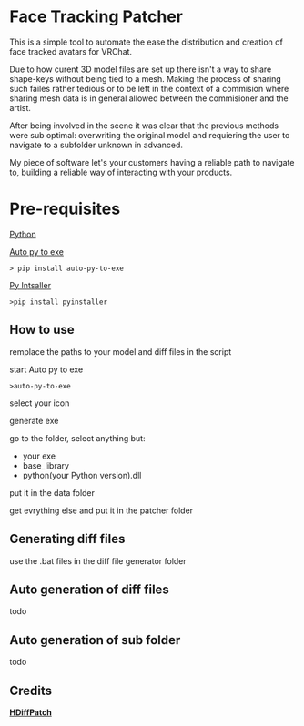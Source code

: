 # Face Tracking Patcher

This is a simple tool to automate the ease the distribution and creation of face tracked avatars for VRChat.

Due to how curent 3D model files are set up there isn't a way to share shape-keys without being tied to a mesh. Making the process of sharing such failes rather tedious or to be left in the context of a commision where sharing mesh data is in general allowed between the commisioner and the artist.

After being involved in the scene it was clear that the previous methods were sub optimal: overwriting the original model and requiering the user to navigate to a subfolder unknown in advanced.

My piece of software let's your customers having a reliable path to navigate to, building a reliable way of interacting with your products.

# Pre-requisites

[Python](https://www.python.org/downloads/)

[Auto py to exe](https://pypi.org/project/auto-py-to-exe/)

	> pip install auto-py-to-exe
 
[Py Intsaller](https://pypi.org/project/auto-py-to-exe/)
	
	>pip install pyinstaller

  




## How to use

remplace the paths to your model and diff files in the script

  
start Auto py to exe

	>auto-py-to-exe

  

select your icon

  

generate exe

  

go to the folder, select anything but:
- your exe
- base_library
- python(your Python version).dll

  

put it in the data folder

get evrything else and put it in the patcher folder

## Generating diff files

use the .bat files in the diff file generator folder

## Auto generation of diff files

todo

## Auto generation of sub folder

todo

## Credits
**[HDiffPatch](https://github.com/sisong/HDiffPatch)**
